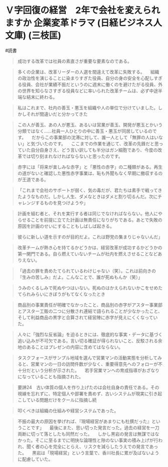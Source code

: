 # Ｖ字回復の経営　2年で会社を変えられますか 企業変革ドラマ (日経ビジネス人文庫) (三枝匡)

#読書

> 成功する改革では社員の素直さが重要な要素なのである。

> 多くの企業は、改革リーダーの人選を間違えて改革に失敗する。 　組織の政治性を演じることに染まりすぎた役員、自分の身の安全を心配しすぎる役員、会社が業績不振だというのに週末に働くのを避けたがる役員、外の世界を知らなさすぎる役員などに率いられた改革チームは、必ず中途半端な結末に終わる。

> 私はこれまで、社内の善玉・悪玉を組織や人の単位で分けていました。しかしそれが間違いだと分かってきた

> この人が善玉、あの人が悪玉、あるいは営業が善玉、開発が悪玉とかいう分類ではなく……社員一人ひとりの中に善玉・悪玉が同居しているのです。 　だからこの事業部の沈滞に対して、誰一人として「無罪の人はいない」と気づいたのです。 　ここまでの作業を通じて、改革の先鋒だと思っていた自分自身さえ、どう言い訳しても半分はガン細胞であり、今度の改革では切り刻まれなければならないと思ったのです。

> 赤字には「将来が楽しみな赤字」と「悪性の赤字」の二種類がある。再生の道がないと確認した悪性赤字事業は、恥も外聞もなく早期に撤収するのが王道である。

> 「これまで会社のサポートが弱く、気の毒だが、君たちは素手で戦ってきたようなものだ。しかし人生、ダメなときはダメと割り切るんだ。次にチャレンジするものを見つけようや」

> 計画を組む者と、それを実行する者は同じでなければならない。他人にやらせることを前提に立てた計画は無責任になりがちである。あとで失敗の原因を計画のせいにすることもしばしば起きる。

> 彼らに新しい道を示すのが目的だよ。これは野党の集まりじゃないんだ」

> 改革チームが熱き心を持てるかどうかは、経営改革が成功するかどうかの第一関門である。自ら燃えていないチームが社内を燃えさせることなどありえない。

> 「過去の罪を責めたてられているわけじゃない（笑）。これは前向きの『生みの苦しみ』だよ。こんなことで、誰が死ぬもんか（笑）」

> うみのくるしみで死ぬやつはいない。死ぬのはかえられないかこをせめたてられみらいにきぼうがもてなくなったとき

> 商品別の事業責任が明確でなかったこと、商品別の赤字がアスター事業部とアスター工販の二つに分散され連結で語られることが少なかったこと、そして利益商品の黒字と合算されて経営陣に赤字が見えにくくなっていた。

> 人々に「強烈な反省論」を迫るときには、徹底的な事実・データに基づく追い込みが不可欠である。言い切る確証が得られないこと、反駁される余地のあることはプレゼンの内容に含めてはならない。

> タスクフォースがサンプル地域を選んで営業マンの活動実態を分析してみると、営業マンの一日の訪問件数が少なく、重要得意先へのフォローが不十分だという分析が示された。 　若手営業マンへの育成指導がおざなりになっていることも指摘された。

> 要諦24　古い体質の個人を作り上げたのは会社自身の責任である。その視線を忘れずに、特定個人や部署を責めず、古いシステムが現実に引き起こしている問題だけをクールに指摘し続

> 叩くべきは組織の仕組みや経営システムであった。

> 不振の最大の原因を挙げれば、『現場経営があまりにも杜撰だった』ということです」 　最後にまた、思い切った発言だった。過去の経営を一刀両断に切って落としたも同然だった。 　しかし黒岩の発言は無謀ではなかった。そこに至るまでに明快な論理性と隙のない事実の積み上げが行われ、聞く者の心を完全にとらえ、リスクを減らしたうえでの発言であった。 　黒岩は「現場経営」という言葉で、香川社長に累が及ばないように配慮していた。

